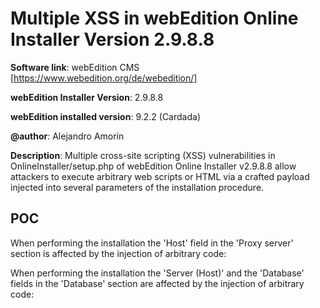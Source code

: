 # Multiple XSS in webEdition Online Installer Version 2.9.8.8

**Software link**: webEdition CMS [https://www.webedition.org/de/webedition/]

**webEdition Installer Version**: 2.9.8.8


**webEdition installed version**: 9.2.2 (Cardada)

**@author**: Alejandro Amorín

**Description**: Multiple cross-site scripting (XSS) vulnerabilities in OnlineInstaller/setup.php of webEdition Online Installer v2.9.8.8 allow attackers to execute arbitrary web scripts or HTML via a crafted payload injected into several parameters of the installation procedure.

## POC

When performing the installation the 'Host' field in the 'Proxy server' section is affected by the injection of arbitrary code:



When performing the installation the 'Server (Host)' and the 'Database' fields in the 'Database' section are affected by the injection of arbitrary code:

